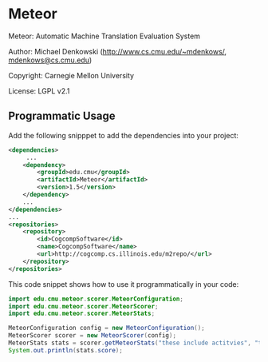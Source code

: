 Meteor
===========

Meteor: Automatic Machine Translation Evaluation System

Author: Michael Denkowski (http://www.cs.cmu.edu/~mdenkows/, mdenkows@cs.cmu.edu)

Copyright: Carnegie Mellon University

License: LGPL v2.1


## Programmatic Usage 

Add the following snipppet to add the dependencies into your project: 

```xml
<dependencies>
     ...
    <dependency>
        <groupId>edu.cmu</groupId>
        <artifactId>Meteor</artifactId>
        <version>1.5</version>
    </dependency>
    ...
</dependencies>
...
<repositories>
    <repository>
        <id>CogcompSoftware</id>
        <name>CogcompSoftware</name>
        <url>http://cogcomp.cs.illinois.edu/m2repo/</url>
    </repository>
</repositories>
```

This code snippet shows how to use it programmatically in your code: 
  
```java
import edu.cmu.meteor.scorer.MeteorConfiguration;
import edu.cmu.meteor.scorer.MeteorScorer;
import edu.cmu.meteor.scorer.MeteorStats;

MeteorConfiguration config = new MeteorConfiguration();
MeteorScorer scorer = new MeteorScorer(config);
MeteorStats stats = scorer.getMeteorStats("these include actitvies", "those include actitvies");
System.out.println(stats.score);
```



